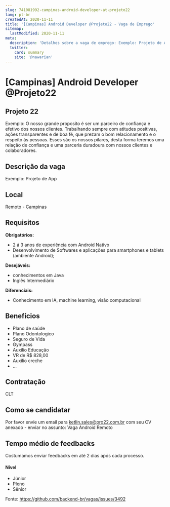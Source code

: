 ```yaml
---
slug: 741081992-campinas-android-developer-at-projeto22
lang: pt-br
createdAt: 2020-11-11
title: '[Campinas] Android Developer @Projeto22 - Vaga de Emprego'
sitemap:
  lastModified: 2020-11-11
meta:
  description: 'Detalhes sobre a vaga de emprego: Exemplo: Projeto de App'
  twitter:
    card: summary
    site: '@nawarian'
---
```


# [Campinas] Android Developer @Projeto22

<!--
==================================================
Remoto
==================================================
-->
<!-- 
==================================================

[Campinas] Android Developer @Projeto22
==================================================
-->
<!--
==================================================
100% remoto
==================================================
-->

## Projeto 22

Exemplo: O nosso grande proposito é ser um parceiro de confiança e efetivo dos nossos clientes. Trabalhando sempre com atitudes positivas, ações transparentes e de boa fé, que prezam o bom relacionamento e o respeito às pessoas. Esses são os nossos pilares, desta forma teremos uma relação de confiança e uma parceria duradoura com nossos clientes e colaboradores.

## Descrição da vaga

Exemplo: Projeto de App

## Local

 Remoto - Campinas

## Requisitos

**Obrigatórios:**
- 2 á 3 anos de experiência com Android Nativo
- Desenvolvimento de Softwares e aplicações para smartphones e tablets (ambiente Android);

**Desejáveis:**
- conhecimentos em Java
- Inglês Intermediário 

**Diferenciais:**
- Conhecimento em IA, machine learning, visão computacional 

## Benefícios

- Plano de saúde
- Plano Odontologico
- Seguro de Vida
- Gympass
- Auxilio Educação
- VR de R$ 828,00
- Auxílio creche
- ...


## Contratação

CLT

## Como se candidatar

Por favor envie um email para ketlin.sales@pro22.com.br com seu CV anexado - enviar no assunto: Vaga Android Remoto

## Tempo médio de feedbacks

Costumamos enviar feedbacks em até 2 dias após cada processo.


#### Nível
- Júnior
- Pleno
- Sênior


Fonte: https://github.com/backend-br/vagas/issues/3492
